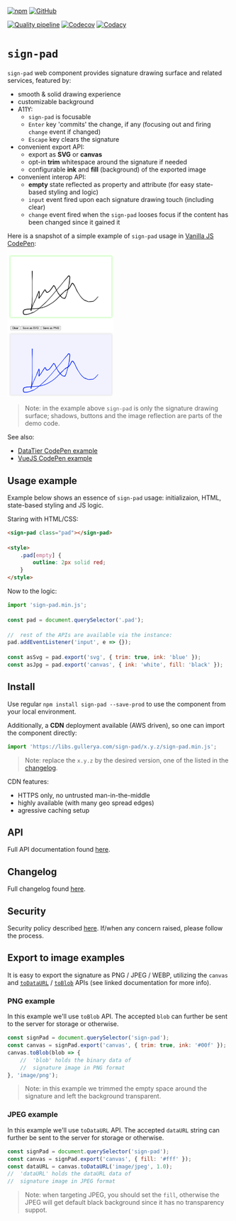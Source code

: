 [![npm](https://img.shields.io/npm/v/sign-pad.svg?label=npm%20sign-pad)](https://www.npmjs.com/package/sign-pad)
[![GitHub](https://img.shields.io/github/license/gullerya/sign-pad.svg)](https://github.com/gullerya/sign-pad)

[![Quality pipeline](https://github.com/gullerya/sign-pad/actions/workflows/quality.yml/badge.svg)](https://github.com/gullerya/sign-pad/actions/workflows/quality.yml)
[![Codecov](https://img.shields.io/codecov/c/github/gullerya/sign-pad/main.svg)](https://codecov.io/gh/gullerya/sign-pad/branch/main)
[![Codacy](https://img.shields.io/codacy/grade/375f658061bf4150b8a9125b5fe460ae.svg?logo=codacy)](https://app.codacy.com/gh/gullerya/sign-pad/dashboard)

# `sign-pad`

`sign-pad` web component provides signature drawing surface and related services, featured by:
- smooth & solid drawing experience
- customizable background
- A11Y:
	- `sign-pad` is focusable
	- `Enter` key 'commits' the change, if any (focusing out and firing `change` event if changed)
	- `Escape` key clears the signature
- convenient export API:
	- export as **SVG** or **canvas**
	- opt-in **trim** whitespace around the signature if needed
	- configurable **ink** and **fill** (background) of the exported image
- convenient interop API:
	- **empty** state reflected as property and attribute (for easy state-based styling and logic)
	- `input` event fired upon each signature drawing touch (including clear)
	- `change` event fired when the `sign-pad` looses focus if the content has been changed since it gained it

Here is a snapshot of a simple example of `sign-pad` usage in [Vanilla JS CodePen](https://codepen.io/gullerya/pen/ZEBbGeO):

<img src="docs/images/example.png" alt="sign-pad example" width="240px"/>

> Note: in the example above `sign-pad` is only the signature drawing surface; shadows, buttons and the image reflection are parts of the demo code.

See also:
- [DataTier CodePen example](https://codepen.io/gullerya/pen/KKaJdEv)
- [VueJS CodePen example](https://codepen.io/gullerya/pen/xxgPLRG)

## Usage example

Example below shows an essence of `sign-pad` usage: initializaion, HTML, state-based styling and JS logic.

Staring with HTML/CSS:
```html
<sign-pad class="pad"></sign-pad>

<style>
	.pad[empty] {
		outline: 2px solid red;
	}
</style>
```

Now to the logic:

```js
import 'sign-pad.min.js';

const pad = document.querySelector('.pad');

//	rest of the APIs are available via the instance:
pad.addEventListener('input', e => {});

const asSvg = pad.export('svg', { trim: true, ink: 'blue' });
const asJpg = pad.export('canvas', { ink: 'white', fill: 'black' });
```

## Install

Use regular `npm install sign-pad --save-prod` to use the component from your local environment.

Additionally, a **CDN** deployment available (AWS driven), so one can import the component directly:
```js
import 'https://libs.gullerya.com/sign-pad/x.y.z/sign-pad.min.js';
```

> Note: replace the `x.y.z` by the desired version, one of the listed in the [changelog](docs/changelog.md).

CDN features:
- HTTPS only, no untrusted man-in-the-middle
- highly available (with many geo spread edges)
- agressive caching setup

## API

Full API documentation found [here](docs/api.md).

## Changelog

Full changelog found [here](docs/changelog.md).

## Security

Security policy described [here](https://github.com/gullerya/sign-pad/blob/main/docs/security.md). If/when any concern raised, please follow the process.

## Export to image examples

It is easy to export the signature as PNG / JPEG / WEBP, utilizing the `canvas` and [`toDataURL`](https://developer.mozilla.org/en-US/docs/Web/API/HTMLCanvasElement/toDataURL) / [`toBlob`](https://developer.mozilla.org/en-US/docs/Web/API/HTMLCanvasElement/toBlob) APIs (see linked documentation for more info).

### PNG example

In this example we'll use `toBlob` API.
The accepted `blob` can further be sent to the server for storage or otherwise.

```js
const signPad = document.querySelector('sign-pad');
const canvas = signPad.export('canvas', { trim: true, ink: '#00f' });
canvas.toBlob(blob => {
	//	'blob' holds the binary data of
	//	signature image in PNG format
}, 'image/png');
```

> Note: in this example we trimmed the empty space around the signature and left the background transparent.

### JPEG example

In this example we'll use `toDataURL` API.
The accepted `dataURL` string can further be sent to the server for storage or otherwise.

```js
const signPad = document.querySelector('sign-pad');
const canvas = signPad.export('canvas', { fill: '#fff' });
const dataURL = canvas.toDataURL('image/jpeg', 1.0);
//	'dataURL' holds the dataURL data of
//	signature image in JPEG format
```

> Note: when targeting JPEG, you should set the `fill`, otherwise the JPEG will get default black background since it has no transparency suppot.
